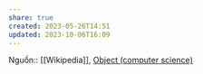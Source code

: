 ```yaml
---
share: true
created: 2023-05-26T14:51
updated: 2023-10-06T16:09
---
```

Nguồn:: [[Wikipedia]], [Object (computer science)](https://en.wikipedia.org/wiki/Object_(computer_science))
